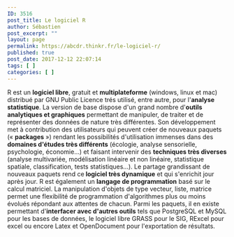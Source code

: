 ```yaml
---
ID: 3516
post_title: Le logiciel R
author: Sébastien
post_excerpt: ""
layout: page
permalink: https://abcdr.thinkr.fr/le-logiciel-r/
published: true
post_date: 2017-12-12 22:07:14
tags: [ ]
categories: [ ]
---
```

R est un <strong>logiciel libre</strong>, gratuit et <strong>multiplateforme</strong> (windows, linux et mac) distribué par GNU Public Licence trés utilisé, entre autre, pour l'<strong>analyse statistique</strong>. La version de base dispose d'un grand nombre d'<strong>outils analytiques et graphiques</strong> permettant de manipuler, de traiter et de représenter des données de nature très différentes. Son développement met à contribution des utilisateurs qui peuvent créer de nouveaux paquets (« <strong>packages</strong> ») rendant les possibilités d'utilisation immenses dans des <strong>domaines d'études très différents</strong> (écologie, analyse sensorielle, psychologie, économie...) et faisant intervenir des <strong>techniques très diverses</strong> (analyse multivariée, modélisation linéaire et non linéaire, statistique spatiale, classification, tests statistiques...).
Le partage grandissant de nouveaux paquets rend ce<strong> logiciel très dynamique</strong> et qui s'enrichit jour après jour.
R est également un <strong>langage de programmation</strong> basé sur le calcul matriciel. La manipulation d'objets de type vecteur, liste, matrice permet une flexibilité de programmation d'algorithmes plus ou moins évolués répondant aux attentes de chacun.
Parmi les paquets, il en existe permettant d'<strong>interfacer avec d'autres outils</strong> tels que PostgreSQL et MySQL pour les bases de données, le logiciel libre GRASS pour le SIG, RExcel pour excel ou encore Latex et OpenDocument pour l'exportation de résultats.
